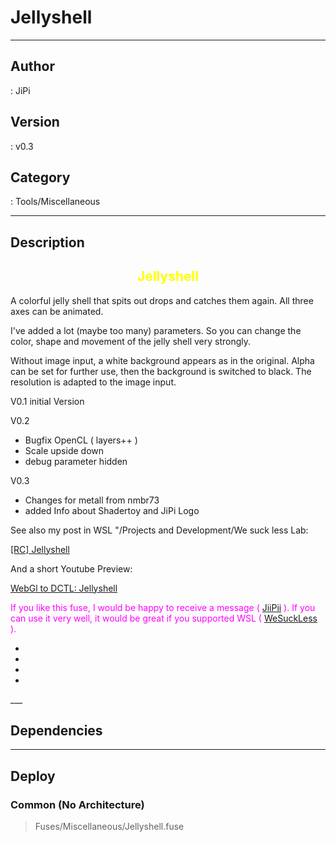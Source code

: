 # Jellyshell
___

## Author
 : JiPi

## Version
 : v0.3

## Category
 : Tools/Miscellaneous
___

## Description
<font color="yellow"><center><h2>Jellyshell</h2></center></font>


<p>A colorful jelly shell that spits out drops and catches them again. All three axes can be animated.</p>
<p>I've added a lot (maybe too many) parameters. So you can change the color, shape and movement of the jelly shell very strongly.

<p>                    </p>

<p>Without image input, a white background appears as in the original. Alpha can be set for further use, then the background is switched to black. The resolution is adapted to the image input.</p>

<p> V0.1 initial Version

<p>V0.2</p>
<ul>
	<li>Bugfix OpenCL ( layers++ )</li>
	<li>Scale upside down</li>
	<li>debug parameter hidden</li>
</ul>

<p>V0.3</p>
<ul>
<li>Changes for metall from nmbr73</li>
<li>added Info about Shadertoy and JiPi Logo </li>
</ul>

 
<p>See also my post in WSL "/Projects and Development/We suck less Lab:    </p>
<a href="https://www.steakunderwater.com/wesuckless/viewtopic.php?f=45&t=4464#p34674">&#91;RC&#93; Jellyshell</a>
<p>And a short Youtube Preview: </p>
<a href="https://youtu.be/QbDWr8hG2KE">WebGl to DCTL: Jellyshell</a>


<p><font color="fuchsia"> If you like this fuse, I would be happy to receive a message ( <a href="https://www.steakunderwater.com/wesuckless/memberlist.php?mode=viewprofile&u=4700">JiiPii</a> ). 
If you can use it very well, it would be great if you supported WSL ( <a href="https://www.steakunderwater.com">WeSuckLess</a> ).
</font><p>





<ul>
	<li></li>
	<li></li>
	<li></li>
	<li></li>
</ul>___

## Dependencies


___

## Deploy

### Common (No Architecture)

> Fuses/Miscellaneous/Jellyshell.fuse  
